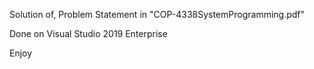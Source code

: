 Solution of, Problem Statement in "COP-4338SystemProgramming.pdf"

Done on Visual Studio 2019 Enterprise

Enjoy
